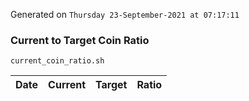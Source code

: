 Generated on `Thursday 23-September-2021 at 07:17:11`

### Current to Target Coin Ratio
`current_coin_ratio.sh`

Date|Current|Target|Ratio
---|---|---|---
